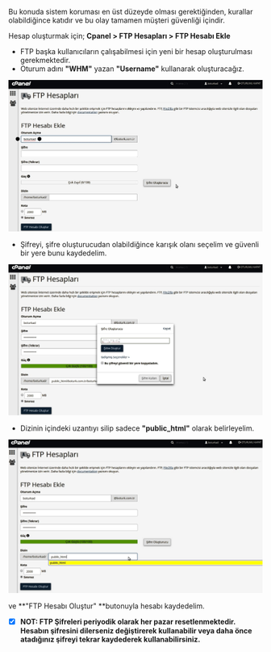 Bu konuda sistem koruması en üst düzeyde olması gerektiğinden, kurallar olabildiğince katıdır ve bu olay tamamen müşteri güvenliği içindir.

Hesap oluşturmak için; **Cpanel &gt; FTP Hesapları &gt; FTP Hesabı Ekle**

* FTP başka kullanıcıların çalışabilmesi için yeni bir hesap oluşturulması gerekmektedir.
* Oturum adını **"WHM"** yazan **"Username"** kullanarak oluşturacağız. 

![](/assets/1.jpg)

* Şifreyi, şifre oluşturucudan olabildiğince karışık olanı seçelim ve güvenli bir yere bunu kaydedelim.

![](/assets/2.jpg)

* Dizinin içindeki uzantıyı silip sadece **"public\_html"** olarak belirleyelim.

![](/assets/4.jpg)

ve **"FTP Hesabı Oluştur" **butonuyla hesabı kaydedelim.

* [x] **NOT: FTP Şifreleri periyodik olarak her pazar resetlenmektedir. Hesabın şifresini dilerseniz değiştirerek kullanabilir veya daha önce atadığınız şifreyi tekrar kaydederek kullanabilirsiniz.**



